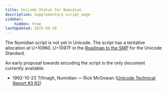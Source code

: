 ```yaml
---
title: Unicode Status for Numidian
description: Supplementary script page
sidebar:
    hidden: true
lastUpdated: 2025-09-10
---
```


The Numidian script is not yet in Unicode. The script has a tentative allocation at U+10960..U+1097F in the [Roadmap to the SMP](http://www.unicode.org/roadmaps/smp/) for the Unicode Standard. 

An early proposal towards encoding the script is the only document currently available:

- 1992-10-23 Tifinagh, Numidian — Rick McGowan ([Unicode Technical Report #3 R2](http://www.unicode.org/reports/tr3-2/))

[comment]: # (end of intro)

[comment]: # (start of blocks)



[comment]: # (end of blocks)

[comment]: # (start of chars)



[comment]: # (end of chars)

[comment]: # (start of rest)


